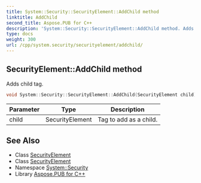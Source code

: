 ```yaml
---
title: System::Security::SecurityElement::AddChild method
linktitle: AddChild
second_title: Aspose.PUB for C++
description: 'System::Security::SecurityElement::AddChild method. Adds child tag in C++.'
type: docs
weight: 300
url: /cpp/system.security/securityelement/addchild/
---
```

## SecurityElement::AddChild method


Adds child tag.

```cpp
void System::Security::SecurityElement::AddChild(SecurityElement child)
```


| Parameter | Type | Description |
| --- | --- | --- |
| child | SecurityElement | Tag to add as a child. |

## See Also

* Class [SecurityElement](../)
* Class [SecurityElement](../)
* Namespace [System::Security](../../)
* Library [Aspose.PUB for C++](../../../)
